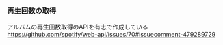 ### 再生回数の取得  
アルバムの再生回数取得のAPIを有志で作成している
https://github.com/spotify/web-api/issues/70#issuecomment-479289729
